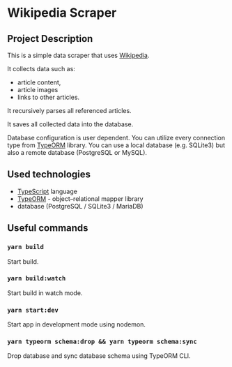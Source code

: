 # Wikipedia Scraper

## Project Description

This is a simple data scraper that uses [Wikipedia](https://www.wikipedia.org/).

It collects data such as:

-   article content,
-   article images
-   links to other articles.

It recursively parses all referenced articles.

It saves all collected data into the database.

Database configuration is user dependent. You can utilize every connection type from [TypeORM](https://typeorm.io/) library.
You can use a local database (e.g. SQLite3) but also a remote database (PostgreSQL or MySQL).

## Used technologies

-   [TypeScript](https://www.typescriptlang.org/) language
-   [TypeORM](https://typeorm.io/) - object–relational mapper library
-   database (PostgreSQL / SQLite3 / MariaDB)

## Useful commands

### `yarn build`

Start build.

### `yarn build:watch`

Start build in watch mode.

### `yarn start:dev`

Start app in development mode using nodemon.

### `yarn typeorm schema:drop && yarn typeorm schema:sync`

Drop database and sync database schema using TypeORM CLI.
